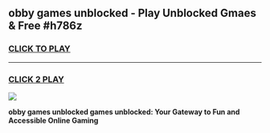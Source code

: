 
## obby games unblocked - Play Unblocked Gmaes & Free #h786z
<h3>
<a href="https://news.freeplayer.one?title=obby_games_unblocked&ref=03M">CLICK TO PLAY</a></h3>
<hr>

<h3>
<a href="https://news.freeplayer.one?title=obby_games_unblocked&ref=03M">CLICK 2 PLAY</a>
  
</h3>

<a href="https://news.freeplayer.one?title=obby_games_unblocked&ref=03M"><img src="https://clearcache.store/games.png"></a>


**obby games unblocked games unblocked: Your Gateway to Fun and Accessible Online Gaming**
